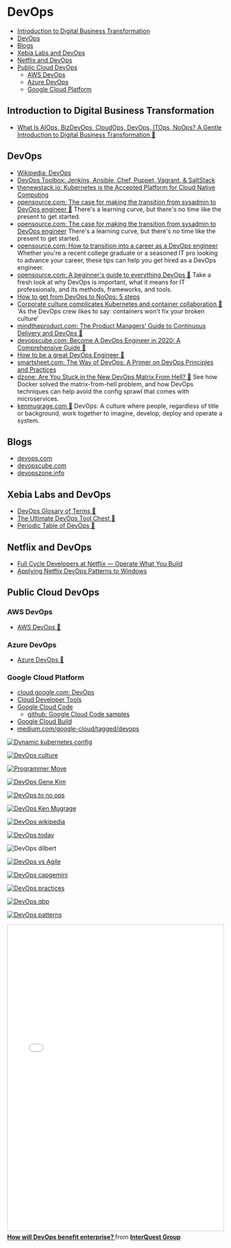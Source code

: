 # DevOps 
- [Introduction to Digital Business Transformation](#introduction-to-digital-business-transformation)
- [DevOps](#devops)
- [Blogs](#blogs)
- [Xebia Labs and DevOps](#xebia-labs-and-devops)
- [Netflix and DevOps](#netflix-and-devops)
- [Public Cloud DevOps](#public-cloud-devops)
    - [AWS DevOps](#aws-devops)
    - [Azure DevOps](#azure-devops)
    - [Google Cloud Platform](#google-cloud-platform)

## Introduction to Digital Business Transformation
* [What Is AIOps, BizDevOps, CloudOps, DevOps, ITOps, NoOps? A Gentle Introduction to Digital Business Transformation 🌟](https://stxnext.com/blog/2019/04/25/aiops-bizdevops-cloudops-devops-itops-noops-introduction-digital-business-transformation/)

## DevOps
* [Wikipedia: DevOps](https://en.wikipedia.org/wiki/DevOps)
* [DevOps Toolbox: Jenkins, Ansible, Chef, Puppet, Vagrant, & SaltStack](https://hostadvice.com/blog/devops-toolbox-jenkins-ansible-chef-puppet-vagrant-saltstack/)
* [thenewstack.io: Kubernetes is the Accepted Platform for Cloud Native Computing](https://thenewstack.io/category/kubernetes/)
* [opensource.com: The case for making the transition from sysadmin to DevOps engineer 🌟](https://opensource.com/article/19/7/devops-vs-sysadmin) There's a learning curve, but there's no time like the present to get started.
* [opensource.com: The case for making the transition from sysadmin to DevOps engineer](https://opensource.com/article/19/7/devops-vs-sysadmin) There's a learning curve, but there's no time like the present to get started.
* [opensource.com: How to transition into a career as a DevOps engineer](https://opensource.com/article/19/7/how-transition-career-devops-engineer) Whether you're a recent college graduate or a seasoned IT pro looking to advance your career, these tips can help you get hired as a DevOps engineer.
* [opensource.com: A beginner's guide to everything DevOps 🌟](https://opensource.com/article/20/2/devops-beginners) Take a fresh look at why DevOps is important, what it means for IT professionals, and its methods, frameworks, and tools.
* [How to get from DevOps to NoOps: 5 steps](https://enterprisersproject.com/article/2020/3/how-get-devops-noops-5-steps)
* [Corporate culture complicates Kubernetes and container collaboration 🌟](https://www.zdnet.com/article/corporate-culture-complicates-kubernetes-and-container-collaboration/) 'As the DevOps crew likes to say: containers won't fix your broken culture'
* [mindtheproduct.com: The Product Managers’ Guide to Continuous Delivery and DevOps 🌟](https://www.mindtheproduct.com/what-the-hell-are-ci-cd-and-devops-a-cheatsheet-for-the-rest-of-us/)
* [devopscube.com: Become A DevOps Engineer in 2020: A Comprehensive Guide 🌟](https://devopscube.com/become-devops-engineer/)
* [How to be a great DevOps Engineer 🌟](https://blog.shippable.com/how-to-be-a-great-devops-engineer)
* [smartsheet.com: The Way of DevOps: A Primer on DevOps Principles and Practices](https://www.smartsheet.com/devops)
* [dzone: Are You Stuck in the New DevOps Matrix From Hell? 🌟](https://dzone.com/articles/are-you-stuck-in-the-new-devops-matrix-from-hell) See how Docker solved the matrix-from-hell problem, and how DevOps techniques can help avoid the config sprawl that comes with microservices.
* [kenmugrage.com 🌟](https://kenmugrage.com/2017/05/05/my-new-definition-of-devops/#more-4) DevOps: A culture where people, regardless of title or background, work together to imagine, develop, deploy and operate a system. 

## Blogs
- [devops.com](https://devops.com/)
- [devopscube.com](https://devopscube.com/)
- [devopszone.info](https://www.devopszone.info/)

## Xebia Labs and DevOps
- [DevOps Glosary of Terms 🌟](https://xebialabs.com/glossary/)
- [The Ultimate DevOps Tool Chest 🌟](https://xebialabs.com/the-ultimate-devops-tool-chest/)
- [Periodic Table of DevOps 🌟](https://xebialabs.com/periodic-table-of-devops-tools/)

## Netflix and DevOps
* [Full Cycle Developers at Netflix — Operate What You Build](https://netflixtechblog.com/full-cycle-developers-at-netflix-a08c31f83249) 
* [Applying Netflix DevOps Patterns to Windows](https://netflixtechblog.com/applying-netflix-devops-patterns-to-windows-2a57f2dbbf79)

## Public Cloud DevOps
### AWS DevOps
* [AWS DevOps 🌟](https://aws.amazon.com/devops/)

### Azure DevOps
* [Azure DevOps 🌟](https://azure.microsoft.com/services/devops/)

###  Google Cloud Platform
* [cloud.google.com: DevOps](https://cloud.google.com/devops)
* [Cloud Developer Tools](https://cloud.google.com/products/tools)
* [Google Cloud Code](https://cloud.google.com/code)
    * [github: Google Cloud Code samples](https://github.com/GoogleCloudPlatform/cloud-code-samples)
* [Google Cloud Build](https://cloud.google.com/cloud-build)
* [medium.com/google-cloud/tagged/devops](https://medium.com/google-cloud/tagged/devops)

[![Dynamic kubernetes config](images/dynamic-kubernetes-config.png)](https://dzone.com/articles/are-you-stuck-in-the-new-devops-matrix-from-hell)

[![DevOps culture](images/devops-culture.jpg)](https://www.mindtheproduct.com/what-the-hell-are-ci-cd-and-devops-a-cheatsheet-for-the-rest-of-us/)

[![Programmer Move](images/programmer-move.jpg)](https://www.tecmint.com/)

[![DevOps Gene Kim](images/term_devops.jpg)](https://itrevolution.com/faculty/gene-kim/)

[![DevOps to no ops](images/devops-to-no-ops.jpg)](https://www.dynatrace.com/)

[![DevOps Ken Mugrage](images/devops_culture_ken_mugrage.jpg)](https://kenmugrage.com/2017/05/05/my-new-definition-of-devops/#more-4)

[![DevOps wikipedia](images/devops_wikipedia.png)](https://en.wikipedia.org/wiki/DevOps)

[![DevOps today](images/todays_devops.jpg)](https://www.appdynamics.com/)

![DevOps dilbert](images/dilbert_devops.jpg)

[![DevOps vs Agile](images/devops_vs_agile.jpg)](https://www.cognizant.com/InsightsWhitepapers/Jumpstarting-DevOps-with-Continuous-Testing-codex1719.pdf)
       
[![DevOps capgemini](images/why_devops_capgemini.png)](https://www.capgemini.com/2016/05/assessing-state-of-your-devops-adoption-use-of-a-quality-blueprint-qbp/)
         
[![DevOps practices](images/key_devops_practices.png)](https://www.capgemini.com/2016/05/assessing-state-of-your-devops-adoption-use-of-a-quality-blueprint-qbp/)
        
[![DevOps qbp](images/devopsqbp.jpg)](https://www.capgemini.com/2016/05/assessing-state-of-your-devops-adoption-use-of-a-quality-blueprint-qbp/)
               
[![DevOps patterns](images/devopspatternsandpractices.png)](https://blogs.gartner.com/cameron_haight/2014/10/13/getting-your-arms-around-devops-devops-patterns-and-practices/)

<div class="container">
<iframe src="//www.slideshare.net/slideshow/embed_code/key/ch64DsNKnrQRC1" width="668" height="714" frameborder="0" marginwidth="0" marginheight="0" scrolling="no" style="border:1px solid #CCC; border-width:1px; margin-bottom:5px; max-width: 100%;" allowfullscreen class="video"> </iframe> <div style="margin-bottom:5px"> <strong> <a href="//www.slideshare.net/IQGroup/how-will-devops-benefit-enterprise" title="How will DevOps benefit enterprise? " target="_blank">How will DevOps benefit enterprise? </a> </strong> from <strong><a href="//www.slideshare.net/IQGroup" target="_blank">InterQuest Group</a></strong> </div>
</div>
<br>